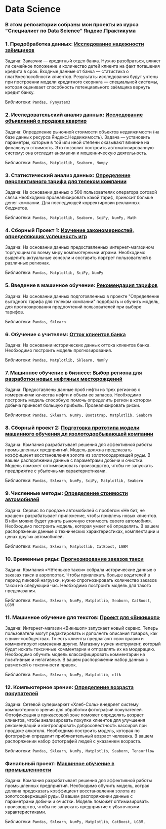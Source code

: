 # Data Science

### В этом репозитории собраны мои проекты из курса "Специалист по Data Science" Яндекс.Практикума

### 1. Предобработка данных: [Исследование надежности заёмщиков](https://github.com/gdcvbggds/yandex_prakticum/blob/main/Проект_1_Исследование_надежности_заёмщиков.ipynb)

Задача: Заказчик — кредитный отдел банка. Нужно разобраться, влияет ли семейное положение и количество детей клиента на факт погашения кредита в срок. Входные данные от банка — статистика о платёжеспособности клиентов. Результаты исследования будут учтены при построении модели кредитного скоринга — специальной системы, которая оценивает способность потенциального заёмщика вернуть кредит банку.

Библиотеки: `Pandas, Pymystem3`

### 2. Исследовательский анализ данных: [Исследование объявлений о продаже квартир](https://github.com/gdcvbggds/yandex_prakticum/blob/main/Проект_2_Исследование_объявлений_о_продаже_квартир.ipynb)

Задача: Определение рыночной стоимости объектов недвижимости (на базе данных ресурса Яндекс.Недвижимость). Задача — установить параметры, которые в той или иной степени оказывают влиение на финальную стоимость. Это позволит построить автоматизированную систему: она отследит аномалии и мошенническую деятельность.

Библиотеки: `Pandas, Matplotlib, Seaborn, Numpy`

### 3. Статистический анализ данных: [Определение перспективного тарифа для телеком компании](https://github.com/gdcvbggds/yandex_prakticum/blob/main/Проект_3_Определение_перспективного_тарифа_для_телеком_компании.ipynb)

Задача: На основании данных о 500 пользователях оператора сотовой связи.Необходимо проанализировать какой тариф, приносит больше денег компании. Для последующей корректировки рекламных бюджетов.

Библиотеки: `Pandas, Matplotlib, Seaborn, SciPy, NumPy, Math`

### 4. Сборный Проект 1: [Изучение закономерностей, определяющих успешность игр](https://github.com/gdcvbggds/yandex_prakticum/blob/main/Проект_4_Изучение_закономерностей%2C_определяющих_успешность_игр.ipynb)

Задача: На основании данных предоставленных интернет-магазином торгующим по всему миру компьютерными играми. Необходимо выделить актуальные консоли и составить портрет пользователей в различных регионах.

Библиотеки: `Pandas, Matplotlib, SciPy, NumPy`

### 5. Введение в машинное обучение: [Рекомендация тарифов](https://github.com/gdcvbggds/yandex_prakticum/blob/main/Проект_5_Рекомендация_тарифов.ipynb)
Задача: На основании данных подготовленных в проекте "Определение выгодного тарифа для телеком компании" подобрать и обучить модель, для прогнозирования предпочтений пользователей при выборе тарифов.

Библиотеки: `Pandas, Sklearn`

### 6. Обучение с учителем: [Отток клиентов банка](https://github.com/gdcvbggds/yandex_prakticum/blob/main/Проект_6_Отток_клиентов_банка.ipynb)
Задача: На основании исторических данных оттока клиентов банка. Необходимо построить модель прогнозирования.

Библиотеки: `Pandas, Matplotlib, Sklearn, NumPy`

### 7. Машинное обучение в бизнесе: [Выбор региона для разработки новых нефтяных месторождений](https://github.com/gdcvbggds/yandex_prakticum/blob/main/Проект_7_Выбор_региона_для_разработки_новых_нефтяных_месторождений.ipynb)
Задача: Предоставлены данные проб нефти из трех регионов с измерениями качества нефти и объем ее запасов.
Необходимо построить модель способную помочь определить регион в котором добыча принесет большую прибыль.
Проанализировать риски.

Библиотеки: `Pandas, Sklearn, NumPy, Bootstrap, Matplotlib, Seaborn`

### 8. Сборный проект 2: [Подготовка прототипа модели машинного обучения дл язолотодорбывающей компании](https://github.com/gdcvbggds/yandex_prakticum/blob/main/Проект_8_Подготовка_прототипа_модели_машинного_обучения_дл_язолотодорбывающей_компании.ipynb)
Задача: Компания разрабатывает решения для эффективной работы промышленных предприятий. Модель должна предсказать коэффициент восстановления золота из золотосодержащей руды. В вашем распоряжении данные с параметрами добычи и очистки. Модель поможет оптимизировать производство, чтобы не запускать предприятие с убыточными характеристиками.

Библиотеки: `Pandas, Sklearn, NumPy, SciPy, Matplotlib, Seaborn`

### 9. Численные методы: [Определение стоимости автомобилей](https://github.com/gdcvbggds/yandex_prakticum/blob/main/Проект_8_Подготовка_прототипа_модели_машинного_обучения_дл_язолотодорбывающей_компании.ipynb)
Задача: Сервис по продаже автомобилей с пробегом «Не бит, не крашен» разрабатывает приложение, чтобы привлечь новых клиентов. В нём можно будет узнать рыночную стоимость своего автомобиля. Необходимо построить модель, которая умеет её определять. В вашем распоряжении данные о технических характеристиках, комплектации и ценах других автомобилей.

Библиотеки: `Pandas, Sklearn, Matplotlib, CatBoost, LGBM`

### 10. Временные ряды: [Прогнозирование заказов такси](https://github.com/gdcvbggds/yandex_prakticum/blob/main/Проект_8_Подготовка_прототипа_модели_машинного_обучения_дл_язолотодорбывающей_компании.ipynb)
Задача: Компания «Чётенькое такси» собрала исторические данные о заказах такси в аэропортах. Чтобы привлекать больше водителей в период пиковой нагрузки, нужно спрогнозировать количество заказов такси на следующий час. Необходимо построить модель для такого предсказания.

Библиотеки: `Pandas, Sklearn, NumPy, Matplotlib, Seaborn, CatBoost, LGBM`

### 11. Машинное обучение для текстов: [Проект для «Викишоп»](https://github.com/gdcvbggds/yandex_prakticum/blob/main/Проект_8_Подготовка_прототипа_модели_машинного_обучения_дл_язолотодорбывающей_компании.ipynb)
Задача: Интернет-магазин «Викишоп» запускает новый сервис. Теперь пользователи могут редактировать и дополнять описания товаров, как в вики-сообществах. То есть клиенты предлагают свои правки и комментируют изменения других. Магазину нужен инструмент, который будет искать токсичные комментарии и отправлять их на модерацию. Необходимо обучить модель классифицировать комментарии на позитивные и негативные. В вашем распоряжении набор данных с разметкой о токсичности правок.

Библиотеки: `Pandas, Sklearn, NumPy, Matplotlib, nltk`

### 12. Компьютерное зрение: [Определение возраста покупателей](https://github.com/gdcvbggds/yandex_prakticum/blob/main/Проект_8_Подготовка_прототипа_модели_машинного_обучения_дл_язолотодорбывающей_компании.ipynb)
Задача: Сетевой супермаркет «Хлеб-Соль» внедряет систему компьютерного зрения для обработки фотографий покупателей. Фотофиксация в прикассовой зоне поможет определять возраст клиентов, чтобы анализировать покупки клиентов для улучшения рекомендаций и контролировать добросовестность кассиров при продаже алкоголя. Необходимо построить модель, которая по фотографии определит приблизительный возраст человека. В вашем распоряжении набор фотографий людей с указанием возраста.

Библиотеки: `Pandas, Sklearn, NumPy, Matplotlib, Seaborn, Tensorflow`

### Финальный проект: [Машинное обучение в промышленности](https://github.com/gdcvbggds/yandex_prakticum/blob/main/Проект_8_Подготовка_прототипа_модели_машинного_обучения_дл_язолотодорбывающей_компании.ipynb)
Задача: Компания разрабатывает решения для эффективной работы промышленных предприятий. Необходимо обучить модель, котрая должна предсказать коэффициент восстановления золота из золотосодержащей руды. В вашем распоряжении данные с параметрами добычи и очистки. Модель поможет оптимизировать производство, чтобы не запускать предприятие с убыточными характеристиками.

Библиотеки: `Pandas, Sklearn, NumPy, Matplotlib, CatBoost, LGBM, `

